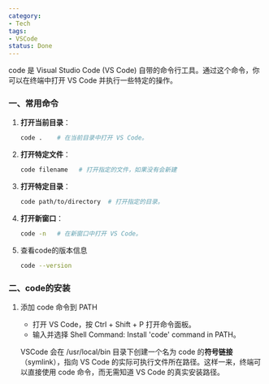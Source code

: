 ```yaml
---
category:
- Tech
tags:
- VSCode
status: Done
---
```

code 是 Visual Studio Code (VS Code) 自带的命令行工具。通过这个命令，你可以在终端中打开 VS Code 并执行一些特定的操作。
### 一、常用命令

1. **打开当前目录**：
   ```bash
   code .    # 在当前目录中打开 VS Code。
   ```

2. **打开特定文件**：
   ```bash
   code filename   # 打开指定的文件，如果没有会新建
   ```

3. **打开特定目录**：
   ```bash
   code path/to/directory  # 打开指定的目录。
   ```
  
4. **打开新窗口**：
   ```bash
   code -n   # 在新窗口中打开 VS Code。
   ```
  
5. 查看code的版本信息
   ```bash
   code --version
   ```
### 二、code的安装

1. 添加 code 命令到 PATH
   - 打开 VS Code，按 Ctrl + Shift + P 打开命令面板。
   - 输入并选择 Shell Command: Install 'code' command in PATH。
   
   VSCode 会在 /usr/local/bin 目录下创建一个名为 code 的**符号链接**（symlink），指向 VS Code 的实际可执行文件所在路径。这样一来，终端可以直接使用 code 命令，而无需知道 VS Code 的真实安装路径。

